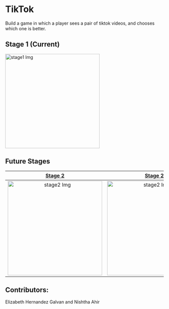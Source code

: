 # TikTok
Build a game in which a player sees a pair of tiktok videos, and chooses which one is better.

## Stage 1 (Current)
<img src = https://ecs-162-spring-2022.profamenta.repl.co/tiktok1/assets/iPad%20Pro%2011%20-%202.png alt="stage1 Img" width="300" height="auto">

## Future Stages
<a href="https://github.com/elizabeth-hernandez-galvan/TikTok-Pt.2">Stage 2</a>           |  <a href="https://github.com/elizabeth-hernandez-galvan/TikTok-Pt.2">Stage 2</a>            |  <a href="https://github.com/elizabeth-hernandez-galvan/TikTok-Pt.3">Stage 3</a>    
:-------------------------:|:-------------------------:|:-------------------------:
<img src = https://ecs-162-spring-2022.profamenta.repl.co/tiktok2/assets/iPad%20Pro%2011_%20-%204.png alt="stage2 Img" width="300" height="auto">  |  <img src = https://ecs-162-spring-2022.profamenta.repl.co/tiktok2/assets/iPad%20Pro%2011_%20-%203.png alt="stage2 Img" width="300" height="auto">  | <img src = https://i.postimg.cc/tTnNVY15/Page-4-Select-a-video.png alt="stage3 Img" width="300" height="auto">

## Contributors: 
Elizabeth Hernandez Galvan and Nishtha Ahir
